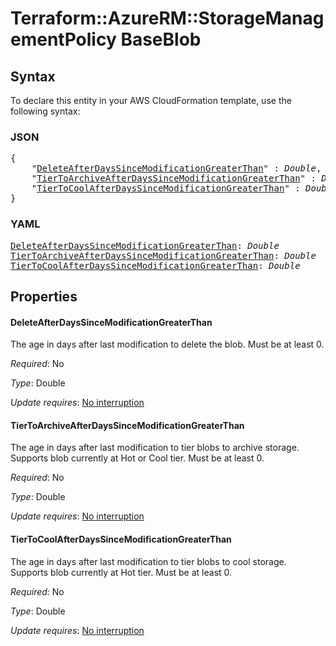 # Terraform::AzureRM::StorageManagementPolicy BaseBlob

## Syntax

To declare this entity in your AWS CloudFormation template, use the following syntax:

### JSON

<pre>
{
    "<a href="#deleteafterdayssincemodificationgreaterthan" title="DeleteAfterDaysSinceModificationGreaterThan">DeleteAfterDaysSinceModificationGreaterThan</a>" : <i>Double</i>,
    "<a href="#tiertoarchiveafterdayssincemodificationgreaterthan" title="TierToArchiveAfterDaysSinceModificationGreaterThan">TierToArchiveAfterDaysSinceModificationGreaterThan</a>" : <i>Double</i>,
    "<a href="#tiertocoolafterdayssincemodificationgreaterthan" title="TierToCoolAfterDaysSinceModificationGreaterThan">TierToCoolAfterDaysSinceModificationGreaterThan</a>" : <i>Double</i>
}
</pre>

### YAML

<pre>
<a href="#deleteafterdayssincemodificationgreaterthan" title="DeleteAfterDaysSinceModificationGreaterThan">DeleteAfterDaysSinceModificationGreaterThan</a>: <i>Double</i>
<a href="#tiertoarchiveafterdayssincemodificationgreaterthan" title="TierToArchiveAfterDaysSinceModificationGreaterThan">TierToArchiveAfterDaysSinceModificationGreaterThan</a>: <i>Double</i>
<a href="#tiertocoolafterdayssincemodificationgreaterthan" title="TierToCoolAfterDaysSinceModificationGreaterThan">TierToCoolAfterDaysSinceModificationGreaterThan</a>: <i>Double</i>
</pre>

## Properties

#### DeleteAfterDaysSinceModificationGreaterThan

The age in days after last modification to delete the blob. Must be at least 0.

_Required_: No

_Type_: Double

_Update requires_: [No interruption](https://docs.aws.amazon.com/AWSCloudFormation/latest/UserGuide/using-cfn-updating-stacks-update-behaviors.html#update-no-interrupt)

#### TierToArchiveAfterDaysSinceModificationGreaterThan

The age in days after last modification to tier blobs to archive storage. Supports blob currently at Hot or Cool tier. Must be at least 0.

_Required_: No

_Type_: Double

_Update requires_: [No interruption](https://docs.aws.amazon.com/AWSCloudFormation/latest/UserGuide/using-cfn-updating-stacks-update-behaviors.html#update-no-interrupt)

#### TierToCoolAfterDaysSinceModificationGreaterThan

The age in days after last modification to tier blobs to cool storage. Supports blob currently at Hot tier. Must be at least 0.

_Required_: No

_Type_: Double

_Update requires_: [No interruption](https://docs.aws.amazon.com/AWSCloudFormation/latest/UserGuide/using-cfn-updating-stacks-update-behaviors.html#update-no-interrupt)

